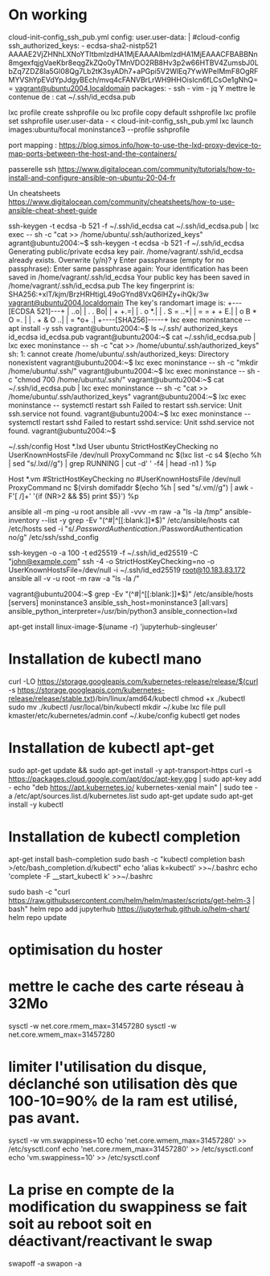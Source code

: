 # On working

cloud-init-config_ssh_pub.yml
config:
user.user-data: |
  #cloud-config
  ssh_authorized_keys:
    - ecdsa-sha2-nistp521 AAAAE2VjZHNhLXNoYTItbmlzdHA1MjEAAAAIbmlzdHA1MjEAAACFBABBNn8mgexfqjgVaeKbr8eqgZkZQo0yTMnVDO2RB8Hv3p2w66HTBV4ZumsbJ0LbZq7ZDZ8la5Gl08Qg7Lb2tK3syADh7+aPGpi5V2WlEq7YwWPeIMmF8OgRFMYVShYpEVdYpJdgyBEch/mvq4cFANVBrLrWH9HHOisIcn6fLCsOe1gNhQ== vagrant@ubuntu2004.localdomain
  packages:
    - ssh
    - vim
    - jq
Y mettre le contenue de :
cat ~/.ssh/id_ecdsa.pub

lxc profile create sshprofile
ou
lxc profile copy default sshprofile
lxc profile set sshprofile user.user-data - < cloud-init-config_ssh_pub.yml
lxc launch images:ubuntu/focal moninstance3 --profile sshprofile

port mapping :
https://blog.simos.info/how-to-use-the-lxd-proxy-device-to-map-ports-between-the-host-and-the-containers/

passerelle ssh
https://www.digitalocean.com/community/tutorials/how-to-install-and-configure-ansible-on-ubuntu-20-04-fr

Un cheatsheets
https://www.digitalocean.com/community/cheatsheets/how-to-use-ansible-cheat-sheet-guide


ssh-keygen -t ecdsa -b 521 -f ~/.ssh/id_ecdsa
cat ~/.ssh/id_ecdsa.pub | lxc exec <container> -- sh -c "cat >> /home/ubuntu/.ssh/authorized_keys"
agrant@ubuntu2004:~$ ssh-keygen -t ecdsa -b 521 -f ~/.ssh/id_ecdsa
Generating public/private ecdsa key pair.
/home/vagrant/.ssh/id_ecdsa already exists.
Overwrite (y/n)? y
Enter passphrase (empty for no passphrase):
Enter same passphrase again:
Your identification has been saved in /home/vagrant/.ssh/id_ecdsa
Your public key has been saved in /home/vagrant/.ssh/id_ecdsa.pub
The key fingerprint is:
SHA256:+xlT/kjm/BrzHRHtigL49oGYnd8VxQ6lHZy+ihQk/3w vagrant@ubuntu2004.localdomain
The key's randomart image is:
+---[ECDSA 521]---+
|              ..o|
|         . .   Bo|
|          +   +.=|
|       .   o   *.|
|      . S   = ..+|
|       = = + + E.|
|      o B * O =. |
|       . + & O ..|
|          = *o+ .|
+----[SHA256]-----+
lxc exec moninstance -- apt install -y ssh
vagrant@ubuntu2004:~$ ls ~/.ssh/
authorized_keys  id_ecdsa  id_ecdsa.pub
vagrant@ubuntu2004:~$ cat ~/.ssh/id_ecdsa.pub | lxc exec moninstance -- sh -c "cat >> /home/ubuntu/.ssh/authorized_keys"
sh: 1: cannot create /home/ubuntu/.ssh/authorized_keys: Directory nonexistent
vagrant@ubuntu2004:~$ lxc exec moninstance -- sh -c "mkdir /home/ubuntu/.ssh/"
vagrant@ubuntu2004:~$ lxc exec moninstance -- sh -c "chmod 700 /home/ubuntu/.ssh/"
vagrant@ubuntu2004:~$ cat ~/.ssh/id_ecdsa.pub | lxc exec moninstance -- sh -c "cat >> /home/ubuntu/.ssh/authorized_keys"
vagrant@ubuntu2004:~$ lxc exec moninstance -- systemctl restart ssh
Failed to restart ssh.service: Unit ssh.service not found.
vagrant@ubuntu2004:~$ lxc exec moninstance -- systemctl restart sshd
Failed to restart sshd.service: Unit sshd.service not found.
vagrant@ubuntu2004:~$

~/.ssh/config
Host *.lxd
    User ubuntu
    StrictHostKeyChecking no
    UserKnownHostsFile /dev/null
    ProxyCommand nc $(lxc list -c s4 $(echo %h | sed "s/\.lxd//g") | grep RUNNING | cut -d' ' -f4 | head -n1 ) %p
 
Host *.vm
    #StrictHostKeyChecking no
    #UserKnownHostsFile /dev/null
    ProxyCommand nc $(virsh domifaddr $(echo %h | sed "s/\.vm//g") | awk -F'[ /]+' '{if (NR>2 && $5) print $5}') %p


ansible all -m ping -u root
ansible all -vvv -m raw -a "ls -la /tmp"
ansible-inventory --list -y
grep -Ev "(^#|^[[:blank:]]*$)" /etc/ansible/hosts
cat /etc/hosts
sed -i "s/.*PasswordAuthentication.*/PasswordAuthentication no/g" /etc/ssh/sshd_config

ssh-keygen -o -a 100 -t ed25519 -f ~/.ssh/id_ed25519 -C "john@example.com"
ssh -4 -o StrictHostKeyChecking=no -o UserKnownHostsFile=/dev/null -i ~/.ssh/id_ed25519 root@10.183.83.172
ansible all -v -u root -m raw -a "ls -la /"

vagrant@ubuntu2004:~$ grep -Ev "(^#|^[[:blank:]]*$)" /etc/ansible/hosts
[servers]
moninstance3 ansible_ssh_host=moninstance3
[all:vars]
ansible_python_interpreter=/usr/bin/python3
ansible_connection=lxd




apt-get install linux-image-$(uname -r)
'jupyterhub-singleuser'

# Installation de kubectl mano
curl -LO https://storage.googleapis.com/kubernetes-release/release/$(curl -s https://storage.googleapis.com/kubernetes-release/release/stable.txt)/bin/linux/amd64/kubectl
chmod +x ./kubectl
sudo mv ./kubectl /usr/local/bin/kubectl
mkdir ~/.kube
lxc file pull kmaster/etc/kubernetes/admin.conf ~/.kube/config
kubectl get nodes

# Installation de kubectl apt-get
sudo apt-get update && sudo apt-get install -y apt-transport-https
curl -s https://packages.cloud.google.com/apt/doc/apt-key.gpg | sudo apt-key add -
echo "deb https://apt.kubernetes.io/ kubernetes-xenial main" | sudo tee -a /etc/apt/sources.list.d/kubernetes.list
sudo apt-get update
sudo apt-get install -y kubectl

# Installation de kubectl completion
apt-get install bash-completion
sudo bash -c "kubectl completion bash >/etc/bash_completion.d/kubectl"
echo 'alias k=kubectl' >>~/.bashrc
echo 'complete -F __start_kubectl k' >>~/.bashrc

sudo bash -c "curl https://raw.githubusercontent.com/helm/helm/master/scripts/get-helm-3 | bash"
helm repo add jupyterhub https://jupyterhub.github.io/helm-chart/
helm repo update


# optimisation du hoster
# mettre le cache des carte réseau à 32Mo
sysctl -w net.core.rmem_max=31457280
sysctl -w net.core.wmem_max=31457280
# limiter l'utilisation du disque, déclanché son utilisation dès que 100-10=90% de la ram est utilisé, pas avant.
sysctl -w vm.swappiness=10
echo 'net.core.wmem_max=31457280' >> /etc/sysctl.conf
echo 'net.core.rmem_max=31457280' >> /etc/sysctl.conf
echo 'vm.swappiness=10' >> /etc/sysctl.conf
# La prise en compte de la modification du swappiness se fait soit au reboot soit en déactivant/reactivant le swap
swapoff -a
swapon -a
